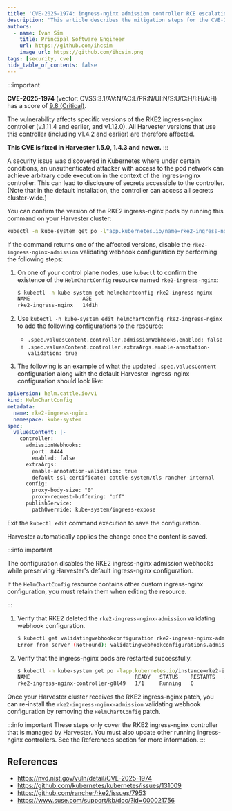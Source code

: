 ```yaml
---
title: 'CVE-2025-1974: ingress-nginx admission controller RCE escalation'
description: 'This article describes the mitigation steps for the CVE-2025-1974 vulnerability in Harvester.'
authors:
  - name: Ivan Sim
    title: Principal Software Engineer
    url: https://github.com/ihcsim
    image_url: https://github.com/ihcsim.png
tags: [security, cve]
hide_table_of_contents: false
---
```


:::important

**CVE-2025-1974** (vector: CVSS:3.1/AV:N/AC:L/PR:N/UI:N/S:U/C:H/I:H/A:H) has a score of [9.8 (Critical)](https://www.first.org/cvss/calculator/3-1#CVSS:3.1/AV:N/AC:L/PR:N/UI:N/S:U/C:H/I:H/A:H).

The vulnerability affects specific versions of the RKE2 ingress-nginx controller (v.1.11.4 and earlier, and v1.12.0). All Harvester versions that use this controller (including v1.4.2 and earlier) are therefore affected.

**This CVE is fixed in Harvester 1.5.0, 1.4.3 and newer.**
:::

A security issue was discovered in Kubernetes where under certain conditions, an unauthenticated attacker with access to the pod network can achieve arbitrary code execution in the context of the ingress-nginx controller. This can lead to disclosure of secrets accessible to the controller. (Note that in the default installation, the controller can access all secrets cluster-wide.)

You can confirm the version of the RKE2 ingress-nginx pods by running this command on your Harvester cluster:

```sh
kubectl -n kube-system get po -l"app.kubernetes.io/name=rke2-ingress-nginx" -ojsonpath='{.items[].spec.containers[].image}'
```

If the command returns one of the affected versions, disable the `rke2-ingress-nginx-admission` validating webhook configuration by performing the following steps:

1. On one of your control plane nodes, use `kubectl` to confirm the existence of the `HelmChartConfig` resource named `rke2-ingress-nginx`:

   ```sh
   $ kubectl -n kube-system get helmchartconfig rke2-ingress-nginx
   NAME                 AGE
   rke2-ingress-nginx   14d1h
   ```

1. Use `kubectl -n kube-system edit helmchartconfig rke2-ingress-nginx` to add the following configurations to the resource:

    * `.spec.valuesContent.controller.admissionWebhooks.enabled: false`
    * `.spec.valuesContent.controller.extraArgs.enable-annotation-validation: true`

1. The following is an example of what the updated `.spec.valuesContent` configuration along with the default Harvester ingress-nginx configuration should look like:

  ```yaml
  apiVersion: helm.cattle.io/v1
  kind: HelmChartConfig
  metadata:
    name: rke2-ingress-nginx
    namespace: kube-system
  spec:
    valuesContent: |-
      controller:
        admissionWebhooks:
          port: 8444
          enabled: false
        extraArgs:
          enable-annotation-validation: true
          default-ssl-certificate: cattle-system/tls-rancher-internal
        config:
          proxy-body-size: "0"
          proxy-request-buffering: "off"
        publishService:
          pathOverride: kube-system/ingress-expose
  ```

   Exit the `kubectl edit` command execution to save the configuration. 

   Harvester automatically applies the change once the content is saved.

 :::info important

   The configuration disables the RKE2 ingress-nginx admission webhooks while preserving Harvester's default ingress-nginx configuration.

   If the `HelmChartConfig` resource contains other custom ingress-nginx configuration, you must retain them when editing the resource.

 :::

1. Verify that RKE2 deleted the `rke2-ingress-nginx-admission` validating webhook configuration.

   ```sh
   $ kubectl get validatingwebhookconfiguration rke2-ingress-nginx-admission
   Error from server (NotFound): validatingwebhookconfigurations.admissionregistration.k8s.io "rke2-ingress-nginx-admission" not found
   ```

1. Verify that the ingress-nginx pods are restarted successfully.

   ```sh
   $ kubectl -n kube-system get po -lapp.kubernetes.io/instance=rke2-ingress-nginx
   NAME                                  READY   STATUS    RESTARTS   AGE
   rke2-ingress-nginx-controller-g8l49   1/1     Running   0          5s
   ```

Once your Harvester cluster receives the RKE2 ingress-nginx patch, you can re-install the `rke2-ingress-nginx-admission` validating webhook configuration by removing the `HelmChartConfig` patch.

:::info important
These steps only cover the RKE2 ingress-nginx controller that is managed by Harvester. You must also update other running ingress-nginx controllers. See the References section for more information.
:::

## References

- https://nvd.nist.gov/vuln/detail/CVE-2025-1974
- https://github.com/kubernetes/kubernetes/issues/131009
- https://github.com/rancher/rke2/issues/7953
- https://www.suse.com/support/kb/doc/?id=000021756
